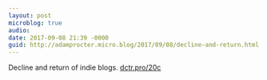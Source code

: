 ```yaml
---
layout: post
microblog: true
audio: 
date: 2017-09-08 21:39 -0000
guid: http://adamprocter.micro.blog/2017/09/08/decline-and-return.html
---
```

Decline and return of indie blogs. [dctr.pro/20c](http://dctr.pro/20c)
